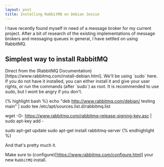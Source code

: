 ```yaml
---
layout: post
title: Installing RabbitMQ on Debian Jessie
---
```


I have recently found myself in need of a message broker for my current project. After a bit of research of the existing implementations
of message brokers and messaging queues in general, I have settled on using RabbitMQ.

<h2>Simplest way to install RabbitMQ</h2>
Direct from the (RabbitMQ Documentation)[https://www.rabbitmq.com/install-debian.html].
We'll be using `sudo` here. If you do not have it installed, you can either install it and give your
user rights, or run the commands (after `sudo`) as root. It is recommended to use sudo, but I wont be angry if you don't.

{% highlight bash %}
echo "deb http://www.rabbitmq.com/debian/ testing main" |
     sudo tee /etc/apt/sources.list.d/rabbitmq.list
     
wget -O- https://www.rabbitmq.com/rabbitmq-release-signing-key.asc |
    sudo apt-key add -
    
sudo apt-get update
sudo apt-get install rabbitmq-server
{% endhighlight %}

And that's pretty much it. 

Make sure to (configure)[https://www.rabbitmq.com/configure.html] your new `RabbitMQ` install.
